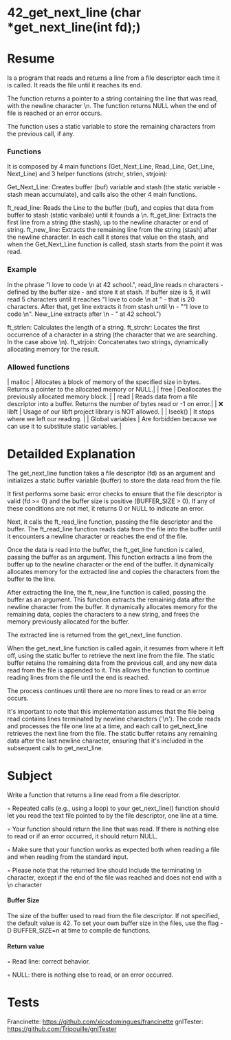 # 42_get_next_line (char *get_next_line(int fd);)

# Resume

Is a program that reads and returns a line from a file descriptor each time it is called. It reads the file until it reaches its end.

The function returns a pointer to a string containing the line that was read, with the newline character \n. The function returns NULL when the end of file is reached or an error occurs. 

The function uses a static variable to store the remaining characters from the previous call, if any.

### Functions 
It is composed by 4 main functions (Get_Next_Line, Read_Line, Get_Line, Next_Line) and 3 helper functions (strchr, strlen, strjoin):

Get_Next_Line: Creates buffer (buf) variable and stash (the static variable - stash mean accumulate), and calls also the other 4 main functions.

ft_read_line: Reads the Line to the buffer (buf), and copies that data from buffer to stash (static varibale) until it founds a \n.
ft_get_line: Extracts the first line from a string (the stash), up to the newline character or end of string.
ft_new_line: Extracts the remaining line from the string (stash) after the newline character. In each call it stores that value on the stash, and when the Get_Next_Line function is called, stash starts from the point it was read. 

### Example
In the phrase "I love to code \n at 42 school.", read_line reads n characters - defined by the buffer size - and store it at stash. If buffer size is 5, it will read 5 characters until it reaches "I love to code \n at " - that is 20 characters. 
After that, get line extracts it from stash until \n - ""I love to code \n". New_Line extracts after \n - " at 42 school.")

ft_strlen: Calculates the length of a string.
ft_strchr: Locates the first occurrence of a character in a string (the character that we are searching. In the case above \n).
ft_strjoin: Concatenates two strings, dynamically allocating memory for the result.

### Allowed functions
| malloc	| Allocates a block of memory of the specified size in bytes. Returns a pointer to the allocated memory or NULL.|
| free | Deallocates the previously allocated memory block. |
| read | Reads data from a file descriptor into a buffer. Returns the number of bytes read or -1 on error.|
| ❌ libft |	Usage of our libft project library is NOT allowed. |
| lseek() | It stops where we left our reading. | 
| Global variables | Are forbidden because we can use it to substitute static variables. |

# Detailded Explanation
The get_next_line function takes a file descriptor (fd) as an argument and initializes a static buffer variable (buffer) to store the data read from the file.

It first performs some basic error checks to ensure that the file descriptor is valid (fd >= 0) and the buffer size is positive (BUFFER_SIZE > 0). If any of these conditions are not met, it returns 0 or NULL to indicate an error.

Next, it calls the ft_read_line function, passing the file descriptor and the buffer. The ft_read_line function reads data from the file into the buffer until it encounters a newline character or reaches the end of the file.

Once the data is read into the buffer, the ft_get_line function is called, passing the buffer as an argument. This function extracts a line from the buffer up to the newline character or the end of the buffer. It dynamically allocates memory for the extracted line and copies the characters from the buffer to the line.

After extracting the line, the ft_new_line function is called, passing the buffer as an argument. This function extracts the remaining data after the newline character from the buffer. It dynamically allocates memory for the remaining data, copies the characters to a new string, and frees the memory previously allocated for the buffer.

The extracted line is returned from the get_next_line function.

When the get_next_line function is called again, it resumes from where it left off, using the static buffer to retrieve the next line from the file. The static buffer retains the remaining data from the previous call, and any new data read from the file is appended to it. This allows the function to continue reading lines from the file until the end is reached.

The process continues until there are no more lines to read or an error occurs.

It's important to note that this implementation assumes that the file being read contains lines terminated by newline characters ('\n'). The code reads and processes the file one line at a time, and each call to get_next_line retrieves the next line from the file. The static buffer retains any remaining data after the last newline character, ensuring that it's included in the subsequent calls to get_next_line.

# Subject
Write a function that returns a line read from a file descriptor.

◦ Repeated calls (e.g., using a loop) to your get_next_line() function should let you read the text file pointed to by the file descriptor, one line at a time.

◦ Your function should return the line that was read. If there is nothing else to read or if an error occurred, it should return NULL.

◦ Make sure that your function works as expected both when reading a file and when reading from the standard input.

◦ Please note that the returned line should include the terminating \n character, except if the end of the file was reached and does not end with a \n character

#### Buffer Size
The size of the buffer used to read from the file descriptor. If not specified, the default value is 42. To set your own buffer size in the files, use the flag -D BUFFER_SIZE=n at time to compile de functions.

#### Return value
◦ Read line: correct behavior.

◦ NULL: there is nothing else to read, or an error occurred.

# Tests
Francinette: https://github.com/xicodomingues/francinette
gnlTester: https://github.com/Tripouille/gnlTester
